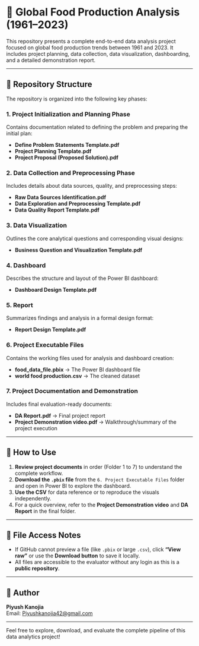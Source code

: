 # 🌾 Global Food Production Analysis (1961–2023)

This repository presents a complete end-to-end data analysis project focused on global food production trends between 1961 and 2023. It includes project planning, data collection, data visualization, dashboarding, and a detailed demonstration report.

---

## 📁 Repository Structure

The repository is organized into the following key phases:

### 1. Project Initialization and Planning Phase
Contains documentation related to defining the problem and preparing the initial plan:
- **Define Problem Statements Template.pdf**
- **Project Planning Template.pdf**
- **Project Proposal (Proposed Solution).pdf**

### 2. Data Collection and Preprocessing Phase
Includes details about data sources, quality, and preprocessing steps:
- **Raw Data Sources Identification.pdf**
- **Data Exploration and Preprocessing Template.pdf**
- **Data Quality Report Template.pdf**

### 3. Data Visualization
Outlines the core analytical questions and corresponding visual designs:
- **Business Question and Visualization Template.pdf**

### 4. Dashboard
Describes the structure and layout of the Power BI dashboard:
- **Dashboard Design Template.pdf**

### 5. Report
Summarizes findings and analysis in a formal design format:
- **Report Design Template.pdf**

### 6. Project Executable Files
Contains the working files used for analysis and dashboard creation:
- **food_data_file.pbix** → The Power BI dashboard file  
- **world food production.csv** → The cleaned dataset

### 7. Project Documentation and Demonstration
Includes final evaluation-ready documents:
- **DA Report.pdf** → Final project report
- **Project Demonstration video.pdf** → Walkthrough/summary of the project execution

---

## 📌 How to Use

1. **Review project documents** in order (Folder 1 to 7) to understand the complete workflow.
2. **Download the `.pbix` file** from the `6. Project Executable Files` folder and open in Power BI to explore the dashboard.
3. **Use the CSV** for data reference or to reproduce the visuals independently.
4. For a quick overview, refer to the **Project Demonstration video** and **DA Report** in the final folder.

---

## 📂 File Access Notes

- If GitHub cannot preview a file (like `.pbix` or large `.csv`), click **“View raw”** or use the **Download button** to save it locally.
- All files are accessible to the evaluator without any login as this is a **public repository**.

---

## 🙌 Author

**Piyush Kanojia**  
Email: Piyushkanojia42@gmail.com


---

Feel free to explore, download, and evaluate the complete pipeline of this data analytics project!
